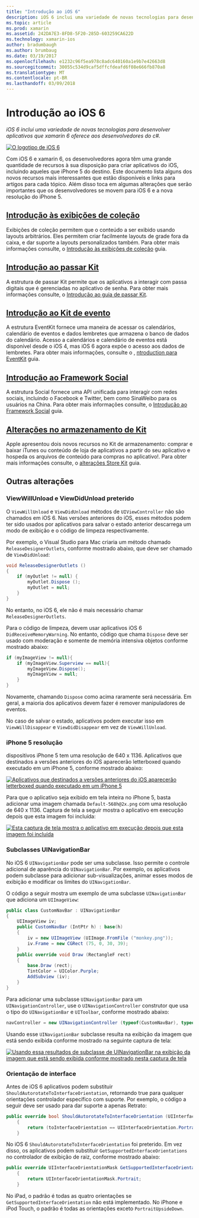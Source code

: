 ```yaml
---
title: "Introdução ao iOS 6"
description: iOS 6 inclui uma variedade de novas tecnologias para desenvolver aplicativos que xamarin 6 oferece aos desenvolvedores do c#.
ms.topic: article
ms.prod: xamarin
ms.assetid: 242DA7E3-8FD8-5F20-285D-603259CA622D
ms.technology: xamarin-ios
author: bradumbaugh
ms.author: brumbaug
ms.date: 03/19/2017
ms.openlocfilehash: e1232c96f5ea978c8adc640160a1e9b7e42663d8
ms.sourcegitcommit: 30055c534d9caf5dffcfdeafd6f08e666fb870a8
ms.translationtype: MT
ms.contentlocale: pt-BR
ms.lasthandoff: 03/09/2018
---
```

# <a name="introduction-to-ios-6"></a>Introdução ao iOS 6

_iOS 6 inclui uma variedade de novas tecnologias para desenvolver aplicativos que xamarin 6 oferece aos desenvolvedores do c#._

[ ![](images/ios6-large.jpg "O logotipo de iOS 6")](images/ios6-large.jpg#lightbox)

Com iOS 6 e xamarin 6, os desenvolvedores agora têm uma grande quantidade de recursos à sua disposição para criar aplicativos do iOS, incluindo aqueles que iPhone 5 do destino.
Este documento lista alguns dos novos recursos mais interessantes que estão disponíveis e links para artigos para cada tópico. Além disso toca em algumas alterações que serão importantes que os desenvolvedores se movem para iOS 6 e a nova resolução do iPhone 5.


## <a name="introduction-to-collection-viewsiosuser-interfacecontrolsuicollectionviewmd"></a>[Introdução às exibições de coleção](~/ios/user-interface/controls/uicollectionview.md)

Exibições de coleção permitem que o conteúdo a ser exibido usando layouts arbitrários. Eles permitem criar facilmente layouts de grade fora da caixa, e dar suporte a layouts personalizados também. Para obter mais informações consulte, o [Introdução às exibições de coleção](~/ios/user-interface/controls/uicollectionview.md) [](~/ios/user-interface/controls/uicollectionview.md)guia.


## <a name="introduction-to-pass-kitiosplatformpasskitmd"></a>[Introdução ao passar Kit](~/ios/platform/passkit.md)

A estrutura de passar Kit permite que os aplicativos a interagir com passa digitais que é gerenciadas no aplicativo de senha. Para obter mais informações consulte, o [Introdução ao guia de passar Kit](~/ios/platform/passkit.md).


##  <a name="introduction-to-event-kitiosplatformeventkitmd"></a>[Introdução ao Kit de evento](~/ios/platform/eventkit.md)

A estrutura EventKit fornece uma maneira de acessar os calendários, calendário de eventos e dados lembretes que armazena o banco de dados do calendário. Acesso a calendários e calendário de eventos está disponível desde o iOS 4, mas iOS 6 agora expõe o acesso aos dados de lembretes. Para obter mais informações, consulte o [,](~/ios/platform/eventkit.md) [ntroduction para EventKit](~/ios/platform/eventkit.md) guia.


##  <a name="introduction-to-the-social-frameworkiosplatformsocial-frameworkmd"></a>[Introdução ao Framework Social](~/ios/platform/social-framework.md)

A estrutura Social fornece uma API unificada para interagir com redes sociais, incluindo o Facebook e Twitter, bem como SinaWeibo para os usuários na China. Para obter mais informações consulte, o [Introdução ao Framework Social](~/ios/platform/social-framework.md) guia.


##  <a name="changes-to-store-kitchanges-to-storekitmd"></a>[Alterações no armazenamento de Kit](changes-to-storekit.md)

Apple apresentou dois novos recursos no Kit de armazenamento: comprar e baixar iTunes ou conteúdo de loja de aplicativos a partir do seu aplicativo e hospeda os arquivos de conteúdo para compras no aplicativo!. Para obter mais informações consulte, o [alterações Store Kit](changes-to-storekit.md) guia.


## <a name="other-changes"></a>Outras alterações


### <a name="viewwillunload-and-viewdidunload-deprecated"></a>ViewWillUnload e ViewDidUnload preterido

O `ViewWillUnload` e `ViewDidUnload` métodos de `UIViewController` não são chamados em iOS 6. Nas versões anteriores do iOS, esses métodos podem ter sido usados por aplicativos para salvar o estado anterior descarrega um modo de exibição e o código de limpeza respectivamente.

Por exemplo, o Visual Studio para Mac criaria um método chamado `ReleaseDesignerOutlets`, conforme mostrado abaixo, que deve ser chamado de `ViewDidUnload`:

```csharp
void ReleaseDesignerOutlets ()
{
    if (myOutlet != null) {
        myOutlet.Dispose ();
        myOutlet = null;
    }
}
```

No entanto, no iOS 6, ele não é mais necessário chamar `ReleaseDesignerOutlets`.   
   
   
   
Para o código de limpeza, devem usar aplicativos iOS 6 `DidReceiveMemoryWarning`. No entanto, código que chama `Dispose` deve ser usado com moderação e somente de memória intensiva objetos conforme mostrado abaixo:

```csharp
if (myImageView != null){
    if (myImageView.Superview == null){
        myImageView.Dispose();
        myImageView = null;
    }
}
```

Novamente, chamando `Dispose` como acima raramente será necessária. Em geral, a maioria dos aplicativos devem fazer é remover manipuladores de eventos.

No caso de salvar o estado, aplicativos podem executar isso em `ViewWillDisappear` e `ViewDidDisappear` em vez de `ViewWillUnload`.


### <a name="iphone-5-resolution"></a>iPhone 5 resolução

dispositivos iPhone 5 tem uma resolução de 640 x 1136. Aplicativos que destinados a versões anteriores do iOS aparecerão letterboxed quando executado em um iPhone 5, conforme mostrado abaixo:

 [![](images/01-letterboxed.png "Aplicativos que destinados a versões anteriores do iOS aparecerão letterboxed quando executado em um iPhone 5")](images/01-letterboxed.png#lightbox)

Para que o aplicativo seja exibido em tela inteira no iPhone 5, basta adicionar uma imagem chamada `Default-568h@2x.png` com uma resolução de 640 x 1136. Captura de tela a seguir mostra o aplicativo em execução depois que esta imagem foi incluída:

 [![](images/02-fullscreen.png "Esta captura de tela mostra o aplicativo em execução depois que esta imagem foi incluída")](images/02-fullscreen.png#lightbox)

### <a name="subclassing-uinavigationbar"></a>Subclasses UINavigationBar

No iOS 6 `UINavigationBar` pode ser uma subclasse. Isso permite o controle adicional de aparência do `UINavigationBar`. Por exemplo, os aplicativos podem subclasse para adicionar sub-visualizações, animar esses modos de exibição e modificar os limites do `UINavigationBar`.

O código a seguir mostra um exemplo de uma subclasse `UINavigationBar` que adiciona um `UIImageView`:

```csharp
public class CustomNavBar : UINavigationBar
{
    UIImageView iv;
    public CustomNavBar (IntPtr h) : base(h)
    {
        iv = new UIImageView (UIImage.FromFile ("monkey.png"));
        iv.Frame = new CGRect (75, 0, 30, 39);
    }
    public override void Draw (RectangleF rect)
    {
        base.Draw (rect);
        TintColor = UIColor.Purple;
        AddSubview (iv);
    }
}
```

Para adicionar uma subclasse `UINavigationBar` para um `UINavigationController`, use o `UINavigationController` construtor que usa o tipo do `UINavigationBar` e `UIToolbar`, conforme mostrado abaixo:

```csharp
navController = new UINavigationController (typeof(CustomNavBar), typeof(UIToolbar));
```

Usando esse `UINavigationBar` subclasse resulta na exibição da imagem que está sendo exibida conforme mostrado na seguinte captura de tela:

 [![](images/03-navbar.png "Usando essa resultados de subclasse de UINavigationBar na exibição da imagem que está sendo exibida conforme mostrado nesta captura de tela")](images/03-navbar.png#lightbox)

### <a name="interface-orientation"></a>Orientação de interface

Antes de iOS 6 aplicativos podem substituir `ShouldAutorotateToInterfaceOrientation`, retornando true para qualquer orientações controlador específico com suporte. Por exemplo, o código a seguir deve ser usado para dar suporte a apenas Retrato:

```csharp
public override bool ShouldAutorotateToInterfaceOrientation (UIInterfaceOrientation toInterfaceOrientation)
    {
        return (toInterfaceOrientation == UIInterfaceOrientation.Portrait);
    }
```

No iOS 6 `ShouldAutorotateToInterfaceOrientation` foi preterido.
Em vez disso, os aplicativos podem substituir `GetSupportedInterfaceOrientations` no controlador de exibição de raiz, conforme mostrado abaixo:

```csharp
public override UIInterfaceOrientationMask GetSupportedInterfaceOrientations ()
    {
        return UIInterfaceOrientationMask.Portrait;
    }
```

No iPad, o padrão é todas as quatro orientações se `GetSupportedInterfaceOrientation` não está implementado. No iPhone e iPod Touch, o padrão é todas as orientações exceto `PortraitUpsideDown`.
